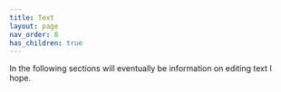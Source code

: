 ```yaml
---
title: Text
layout: page
nav_order: 8
has_children: true
--- 
```


In the following sections will eventually be information on editing text I hope.